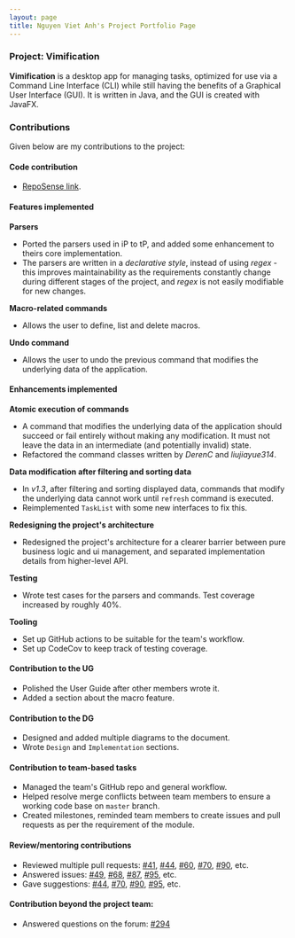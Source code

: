 ```yaml
---
layout: page
title: Nguyen Viet Anh's Project Portfolio Page
---
```


### Project: Vimification

**Vimification** is a desktop app for managing tasks, optimized for use via a Command Line Interface (CLI) while still having the benefits of a Graphical User Interface (GUI). It is written in Java, and the GUI is created with JavaFX.

### Contributions

Given below are my contributions to the project:

#### Code contribution

* [RepoSense link](https://nus-cs2103-ay2223s2.github.io/tp-dashboard/?search=vietanh1010&breakdown=true&sort=groupTitle%20dsc&sortWithin=title&since=2023-02-17&timeframe=commit&mergegroup=&groupSelect=groupByRepos&checkedFileTypes=docs~functional-code~test-code~other).

#### Features implemented

**Parsers**

* Ported the parsers used in iP to tP, and added some enhancement to theirs core implementation.
* The parsers are written in a _declarative style_, instead of using _regex_ - this improves maintainability as the requirements constantly change during different stages of the project, and _regex_ is not easily modifiable for new changes.

**Macro-related commands**

* Allows the user to define, list and delete macros.

**Undo command**

* Allows the user to undo the previous command that modifies the underlying data of the application.

#### Enhancements implemented

**Atomic execution of commands**

* A command that modifies the underlying data of the application should succeed or fail entirely without making any modification. It must not leave the data in an intermediate (and potentially invalid) state.
* Refactored the command classes written by _DerenC_ and _liujiayue314_.

**Data modification after filtering and sorting data**

* In _v1.3_, after filtering and sorting displayed data, commands that modify the underlying data cannot work until `refresh` command is executed.
* Reimplemented `TaskList` with some new interfaces to fix this.

**Redesigning the project's architecture**

* Redesigned the project's architecture for a clearer barrier between pure business logic and ui management, and separated implementation details from higher-level API.

**Testing**

* Wrote test cases for the parsers and commands. Test coverage increased by roughly 40%.

**Tooling**

* Set up GitHub actions to be suitable for the team's workflow.
* Set up CodeCov to keep track of testing coverage.

#### Contribution to the UG

* Polished the User Guide after other members wrote it.
* Added a section about the macro feature.

#### Contribution to the DG

* Designed and added multiple diagrams to the document.
* Wrote `Design` and `Implementation` sections.

#### Contribution to team-based tasks

* Managed the team's GitHub repo and general workflow.
* Helped resolve merge conflicts between team members to ensure a working code base on `master` branch.
* Created milestones, reminded team members to create issues and pull requests as per the requirement of the module.

#### Review/mentoring contributions

* Reviewed multiple pull requests: [#41](https://github.com/AY2223S2-CS2103T-T15-3/tp/pull/41), [#44](https://github.com/AY2223S2-CS2103T-T15-3/tp/pull/44), [#60](https://github.com/AY2223S2-CS2103T-T15-3/tp/pull/60), [#70](https://github.com/AY2223S2-CS2103T-T15-3/tp/pull/70), [#90](https://github.com/AY2223S2-CS2103T-T15-3/tp/pull/90), etc.
* Answered issues: [#49](https://github.com/AY2223S2-CS2103T-T15-3/tp/issues/49), [#68](https://github.com/AY2223S2-CS2103T-T15-3/tp/issues/68), [#87](https://github.com/AY2223S2-CS2103T-T15-3/tp/issues/87), [#95](https://github.com/AY2223S2-CS2103T-T15-3/tp/issues/95), etc.
* Gave suggestions: [#44](https://github.com/AY2223S2-CS2103T-T15-3/tp/pull/44), [#70](https://github.com/AY2223S2-CS2103T-T15-3/tp/pull/70), [#90](https://github.com/AY2223S2-CS2103T-T15-3/tp/pull/90), [#95](https://github.com/AY2223S2-CS2103T-T15-3/tp/issues/95), etc.

#### Contribution beyond the project team:

* Answered questions on the forum: [#294](https://github.com/nus-cs2103-AY2223S2/forum/issues/294)
